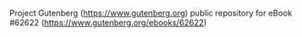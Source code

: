 Project Gutenberg (https://www.gutenberg.org) public repository for eBook #62622 (https://www.gutenberg.org/ebooks/62622)
